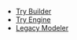 * [Try Builder](https://builder.netgrif.com)
* [Try Engine](https://demo.netgrif.com/)
* [Legacy Modeler](http://www.startit.sk/modeler)
